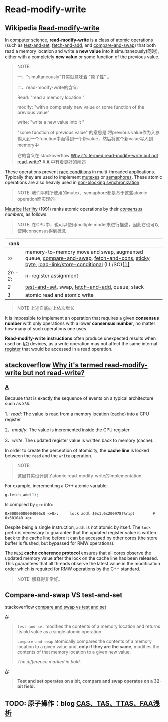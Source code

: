 # Read-modify-write



## Wikipedia [Read-modify-write](https://infogalactic.com/info/Read-modify-write)

In [computer science](https://infogalactic.com/info/Computer_science), **read-modify-write** is a class of [atomic operations](https://infogalactic.com/info/Atomic_operation) (such as [test-and-set](https://infogalactic.com/info/Test-and-set), [fetch-and-add](https://infogalactic.com/info/Fetch-and-add), and [compare-and-swap](https://infogalactic.com/info/Compare-and-swap)) that both read a memory location and write a **new value** into it simultaneously(同时), either with a completely **new value** or some function of the previous value. 

> NOTE:
>
> 一、"simultaneously"其实就意味着 "原子性" 。
>
> 二、read-modify-write的含义: 
>
> Read: "read a memory location "
>
> modify:  "with a completely new value or some function of the previous value"
>
> write: "write a new value into it "
>
> "some function of previous value" 的意思是 将previous value作为入参输入到一个function中而得到一个新value，然后将这个新value写入到memory中
>
> 它的含义在 stackoverflow [Why it's termed read-modify-write but not read-write?](https://stackoverflow.com/questions/49452022/why-its-termed-read-modify-write-but-not-read-write) # [A](https://stackoverflow.com/a/49638936) 中有着更好的阐述
>
>  

These operations prevent [race conditions](https://infogalactic.com/info/Race_conditions) in multi-threaded applications. Typically they are used to implement [mutexes](https://infogalactic.com/info/Mutex) or [semaphores](https://infogalactic.com/info/Semaphore_(programming)). These atomic operations are also heavily used in [non-blocking synchronization](https://infogalactic.com/info/Non-blocking_synchronization).

> NOTE: 我们平时所使用的mutex、semaphore都是基于这些atomic operation而实现的。

[Maurice Herlihy](https://infogalactic.com/info/Maurice_Herlihy) (1991) ranks atomic operations by their *[consensus](https://infogalactic.com/info/Consensus_(computer_science)) numbers,* as follows:

> NOTE: 在CPU中，也可以使用multiple model来进行描述，因此它也可以使用consensus得到概念

| rank      |                                                              |
| --------- | ------------------------------------------------------------ |
| *∞*       | memory-to-memory move and swap, augmented queue, [compare-and-swap](https://infogalactic.com/info/Compare-and-swap), [fetch-and-cons](https://infogalactic.com/w/index.php?title=Fetch-and-cons&action=edit&redlink=1), [sticky byte](https://infogalactic.com/w/index.php?title=Sticky_byte&action=edit&redlink=1), [load-link/store-conditional](https://infogalactic.com/info/Load-link/store-conditional) (LL/SC)[[1\]](https://infogalactic.com/info/Read-modify-write#cite_note-1) |
| *2n - 2*: | n-register assignment                                        |
| *2*       | [test-and-set](https://infogalactic.com/info/Test-and-set), swap, [fetch-and-add](https://infogalactic.com/info/Fetch-and-add), queue, stack |
| *1*       | atomic read and atomic write                                 |



> NOTE:上述自底向上依次增长

It is impossible to implement an operation that requires a given **consensus number** with only operations with a lower **consensus number**, no matter how many of such operations one uses.

**Read-modify-write instructions** often produce unexpected results when used on [I/O](https://infogalactic.com/info/I/O) devices, as a write operation may not affect the same internal [register](https://infogalactic.com/info/Hardware_register) that would be accessed in a read operation.



## stackoverflow [Why it's termed read-modify-write but not read-write?](https://stackoverflow.com/questions/49452022/why-its-termed-read-modify-write-but-not-read-write)



### [A](https://stackoverflow.com/a/49638936)

Because that is exactly the sequence of events on a typical architecture such as `X86`.

1、*read*: The value is read from a memory location (cache) into a CPU register

2、*modify*: The value is incremented inside the CPU register

3、*write*: The updated register value is written back to memory (cache).

In order to create the perception of atomicity, the **cache line** is locked between the `read` and the `write` operation.

> NOTE: 
>
> 这里其实设计到了atomic read-modify-write的implementation

For example, incrementing a C++ atomic variable:

```C++
g.fetch_add(1);
```

Is compiled by `gcc` into:

```assembly
0x00000000004006c0 <+0>:     lock addl $0x1,0x200978(%rip)        # 0x601040 <g>
```

Despite being a single instruction, `addl` is not atomic by itself. The `lock` prefix is necessary to guarantee that the updated register value is written back to the cache line before it can be accessed by other cores (the store buffer is flushed, but bypassed for RMW operations).

The **`MESI` cache coherence protocol** ensures that all cores observe the updated memory value after the lock on the cache line has been released. This guarantees that all threads observe the latest value in the modification order which is required for RMW operations by the C++ standard.

> NOTE: 解释得非常好。



## Compare-and-swap VS test-and-set

stackoverflow [compare and swap vs test and set](https://stackoverflow.com/questions/3659336/compare-and-swap-vs-test-and-set)

[A](https://stackoverflow.com/a/3659535): 

> `test-and-set` modifies the contents of a memory location and returns its old value as a single atomic operation.
>
> `compare-and-swap` atomically compares the contents of a memory location to a given value and, **only if they are the same**, modifies the contents of that memory location to a given new value.
>
> *The difference marked in bold.*

[A](https://stackoverflow.com/a/40101529):

> **Test and set operates on a bit, compare and swap operates on a 32-bit field.**



## TODO: 原子操作：blog [CAS、TAS、TTAS、FAA浅析](https://blog.csdn.net/u011461385/article/details/107282221)